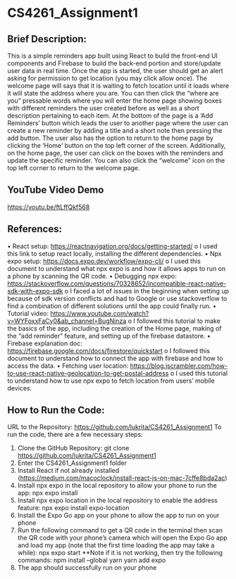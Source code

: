 # CS4261_Assignment1
## Brief Description:
This is a simple reminders app built using React to build the front-end UI components and Firebase to build the back-end portion and store/update user data in real time. 
Once the app is started, the user should get an alert asking for permission to get location (you may click allow once). The welcome page will says that it is waiting to fetch location until it loads where it will state the address where you are. You can then click the “where are you” pressable words where you will  enter the home page showing boxes with different reminders the user created before as well as a short description pertaining to each item. 
At the bottom of the page is a ‘Add Reminders’ button which leads the user to another page where the user can create a new reminder by adding a title and a short note then pressing the add button. The user also has the option to return to the home page by clicking the ‘Home’ button on the top left corner of the screen. 
Additionally, on the home page, the user can click on the boxes with the reminders and update the specific reminder. You can also click the “welcome” icon on the top left corner to return to the welcome page. 

## YouTube Video Demo
https://youtu.be/ftLffQkf568 

## References:
•	React setup: https://reactnavigation.org/docs/getting-started/ 
  o	I used this link to setup react locally, installing the different dependencies. 
•	Npx expo setup: https://docs.expo.dev/workflow/expo-cli/ 
  o	I used this document to understand what npx expo is and how it allows apps to run on a phone by scanning the QR code.
•	Debugging npx expo: https://stackoverflow.com/questions/70328652/incompatible-react-native-sdk-with-expo-sdk 
  o	I faced a lot of issues in the beginning when setting up because of sdk version conflicts and had to Google or use stackoverflow to find a combination of different solutions until the app could finally run.
•	Tutorial video: https://www.youtube.com/watch?v=WYFoxxFaCy0&ab_channel=BugNinza 
  o	I followed this tutorial to make the basics of the app, including the creation of the Home page, making of the “add reminder” feature, and setting up of the firebase datastore.
•	Firebase explanation doc: https://firebase.google.com/docs/firestore/quickstart 
  o	I followed this document to understand how to connect the app with firebase and how to access the data.
•	Fetching user location: https://blog.jscrambler.com/how-to-use-react-native-geolocation-to-get-postal-address 
  o	I used this tutorial to understand how to use npx expo to fetch location from users’ mobile devices.

## How to Run the Code:
URL to the Repository: https://github.com/lukrita/CS4261_Assignment1 
To run the code, there are a few necessary steps:
1.	Clone the GitHub Repository:
git clone https://github.com/lukrita/CS4261_Assignment1
2.	Enter the CS4261_Assignment1 folder
3.	Install React if not already installed (https://medium.com/macoclock/install-react-js-on-mac-7cffe8bda2ac)
4.	Install npx expo in the local repository to allow your phone to run the app:
npx expo install
5.	Install npx expo location in the local repository to enable the address feature:
npx expo install expo-location
6.	Install the Expo Go app on your phone to allow the app to run on your phone
7.	Run the following command to get a QR code in the terminal then scan the QR code with your phone’s camera which will open the Expo Go app and load my app (note that the first time loading the app may take a while):
npx expo start
**Note if it is not working, then try the following commands:
npm install –global yarn
yarn add expo
8.	The app should successfully run on your phone

